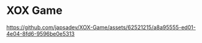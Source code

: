 # XOX Game
 


https://github.com/japsadev/XOX-Game/assets/62521215/a8a95555-ed01-4e04-8fd6-9596be0e5313

